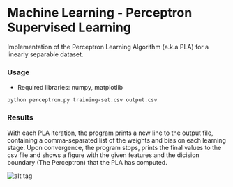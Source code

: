 # Machine Learning - Perceptron Supervised Learning
Implementation of the Perceptron Learning Algorithm (a.k.a PLA) for a linearly separable dataset.

### Usage

* Required libraries: numpy, matplotlib

```
python perceptron.py training-set.csv output.csv
```
### Results
With each PLA iteration, the program prints a new line to the output file, containing a comma-separated list of the weights and bias on each learning stage. Upon convergence, the program stops, prints the final values to the csv file and shows a figure with the given features and the dicision boundary (The Perceptron) that the PLA has computed.

![alt tag](https://s3.eu-central-1.amazonaws.com/files.supergramm.com/main/images/github/perceptron.png)
